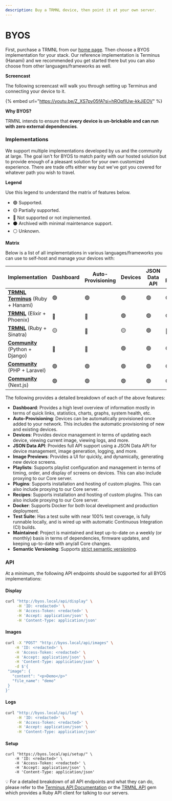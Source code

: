 ```yaml
---
description: Buy a TRMNL device, then point it at your own server.
---
```


# BYOS

First, purchase a TRMNL from our [home page](https://usetrmnl.com). Then choose a BYOS implementation for your stack. Our reference implementation is Terminus (Hanami) and we recommended you get started there but you can also choose from other languages/frameworks as well.

**Screencast**

The following screencast will walk you through setting up Terminus and connecting your device to it.

{% embed url="https://youtu.be/Z_XS7py05fA?si=hROpfIUw-kkJiEOV" %}

**Why BYOS?**

TRMNL intends to ensure that **every device is un-brickable and can run with zero external dependencies**.

### Implementations

We support multiple implementations developed by us and the community at large. The goal isn't for BYOS to match parity with our hosted solution but to provide enough of a pleasant solution for your own customized experience. There are trade offs either way but we've got you covered for whatever path you wish to travel.

**Legend**

Use this legend to understand the matrix of features below.

* 🟢 Supported.
* 🟡 Partially supported.
* 🔴 Not supported or not implemented.
* ⚫️ Archived with minimal maintenance support.
* ⚪️ Unknown.

**Matrix**

Below is a list of all implementations in various languages/frameworks you can use to self-host and manage your devices with:

<table><thead><tr><th>Implementation</th><th width="128">Dashboard</th><th>Auto-Provisioning</th><th>Devices</th><th>JSON Data API</th><th>Image Previews</th><th>Playlists</th><th>Plugins</th><th>Recipes</th><th>Docker</th><th>Test Suite</th><th>Maintained</th><th>Semantic Versioning</th></tr></thead><tbody><tr><td><a href="https://github.com/usetrmnl/byos_hanami"><strong>TRMNL Terminus</strong></a> (Ruby + Hanami)</td><td>🟢</td><td>🟢</td><td>🟢</td><td>🟢</td><td>🟢</td><td>🟡</td><td>🟢</td><td>🟢</td><td>🟢</td><td>🟢</td><td>🟢</td><td>🟢</td></tr><tr><td><a href="https://github.com/usetrmnl/byos_phoenix"><strong>TRMNL</strong></a> (Elixir + Phoenix)</td><td>🔴</td><td>🔴</td><td>🟢</td><td>🟢</td><td>🟢</td><td>🟢</td><td>🔴</td><td>🔴</td><td>🔴</td><td>🔴</td><td>🔴</td><td>⚪️</td></tr><tr><td><a href="https://github.com/usetrmnl/byos_sinatra"><strong>TRMNL</strong></a> (Ruby + Sinatra)</td><td>🟡</td><td>🔴</td><td>🟡</td><td>🟢</td><td>🔴</td><td>🔴</td><td>🔴</td><td>🔴</td><td>🟢</td><td>🟢</td><td>⚫️</td><td>🟢</td></tr><tr><td><a href="https://github.com/usetrmnl/byos_django"><strong>Community</strong></a> (Python + Django)</td><td>🔴</td><td>🔴</td><td>🟢</td><td>🟢</td><td>🟢</td><td>🔴</td><td>🔴</td><td>🔴</td><td>🟢</td><td>🔴</td><td>🟢</td><td>⚪️</td></tr><tr><td><a href="https://github.com/usetrmnl/byos_laravel"><strong>Community</strong></a> (PHP + Laravel)</td><td>🟢</td><td>🟢</td><td>🟢</td><td>🟢</td><td>🟢</td><td>🟢</td><td>🟢</td><td>🟢</td><td>🟢</td><td>🟢</td><td>🟢</td><td>🔴</td></tr><tr><td><a href="https://github.com/usetrmnl/byos_next"><strong>Community</strong></a> (Next.js)</td><td>🟢</td><td>🟢</td><td>🟢</td><td>🟢</td><td>🟢</td><td>🔴</td><td>🔴</td><td>🟢</td><td>🔴</td><td>🔴</td><td>🟢</td><td>⚪️</td></tr></tbody></table>

The following provides a detailed breakdown of each of the above features:

* **Dashboard**: Provides a high level overview of information mostly in terms of quick links, statistics, charts, graphs, system health, etc.
* **Auto-Provisioning**: Devices can be automatically provisioned once added to your network. This includes the automatic provisioning of new and existing devices.
* **Devices**: Provides device management in terms of updating each device, viewing current image, viewing logs, and more.
* **JSON Data API**: Provides full API support using a JSON Data API for device management, image generation, logging, and more.
* **Image Previews**: Provides a UI for quickly, and dynamically, generating new device screens.
* **Playlists**: Supports playlist configuration and management in terms of timing, order, and display of screens on devices. This can also include proxying to our Core server.
* **Plugins**: Supports installation and hosting of custom plugins. This can also include proxying to our Core server.
* **Recipes**: Supports installation and hosting of custom plugins. This can also include proxying to our Core server.
* **Docker**: Supports Docker for both local development and production deployment.
* **Test Suite**: Has a test suite with near 100% test coverage, is fully runnable locally, and is wired up with automatic Continuous Integration (CI) builds.
* **Maintained**: Project is maintained and kept up-to-date on a weekly (or monthly) basis in terms of dependencies, firmware updates, and keeping up-to-date with any/all Core changes.
* **Semantic Versioning**: Supports [strict semantic versioning](https://alchemists.io/articles/strict_semantic_versioning).

### API

At a minimum, the following API endpoints should be supported for all BYOS implementations:

#### Display

```bash
curl "http://byos.local/api/display" \
     -H 'ID: <redacted>' \
     -H 'Access-Token: <redacted>' \
     -H 'Accept: application/json' \
     -H 'Content-Type: application/json'
```

#### Images

```bash
curl -X "POST" "http://byos.local/api/images" \
    -H 'ID: <redacted>' \
    -H 'Access-Token: <redacted>' \
    -H 'Accept: application/json' \
    -H 'Content-Type: application/json' \
    -d $'{
 "image": {
   "content": "<p>Demo</p>"
   "file_name": "demo"
 }
}'
```

#### Logs

```bash
curl "http://byos.local/api/log" \
     -H 'ID: <redacted>' \
     -H 'Access-Token: <redacted>' \
     -H 'Accept: application/json' \
     -H 'Content-Type: application/json'
```

#### Setup

```
curl "https://byos.local/api/setup/" \
    -H 'ID: <redacted>' \
    -H 'Access-Token: <redacted>' \
    -H 'Accept: application/json' \
    -H 'Content-Type: application/json'

```

💡 For a detailed breakdown of all API endpoints and what they can do, please refer to the [Terminus API Documentation](https://github.com/usetrmnl/byos_hanami?tab=readme-ov-file#apis) or the [TRMNL API](https://github.com/usetrmnl/trmnl-api) gem which provides a Ruby API client for talking to our servers.

